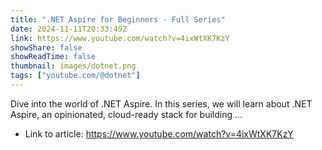 ```yaml
---
title: ".NET Aspire for Beginners - Full Series"
date: 2024-11-11T20:33:49Z
link: https://www.youtube.com/watch?v=4ixWtXK7KzY
showShare: false
showReadTime: false
thumbnail: images/dotnet.png
tags: ["youtube.com/@dotnet"]
---
```

Dive into the world of .NET Aspire. In this series, we will learn about .NET Aspire, an opinionated, cloud-ready stack for building ...

- Link to article: https://www.youtube.com/watch?v=4ixWtXK7KzY